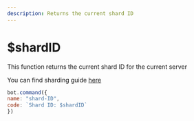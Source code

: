 ```yaml
---
description: Returns the current shard ID
---
```


# $shardID

This function returns the current shard ID for the current server

You can find sharding guide [here](https://dbd.leref.ga/guide/sharding)

```javascript
bot.command({
name: "shard-ID",
code: `Shard ID: $shardID`
})
```
